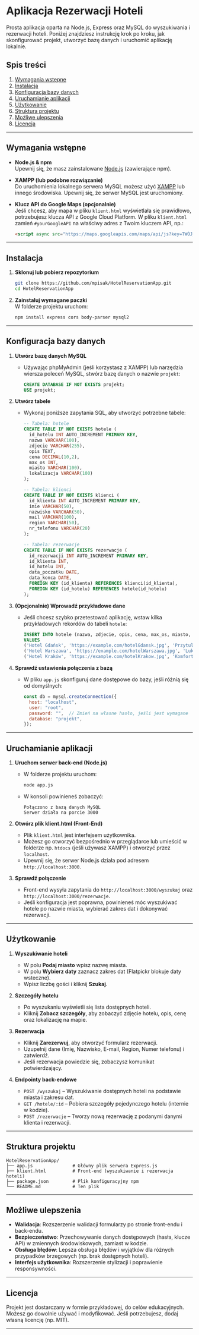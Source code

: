 # Aplikacja Rezerwacji Hoteli

Prosta aplikacja oparta na Node.js, Express oraz MySQL do wyszukiwania i rezerwacji hoteli. Poniżej znajdziesz instrukcję krok po kroku, jak skonfigurować projekt, utworzyć bazę danych i uruchomić aplikację lokalnie.

## Spis treści
1. [Wymagania wstępne](#wymagania-wstępne)
2. [Instalacja](#instalacja)
3. [Konfiguracja bazy danych](#konfiguracja-bazy-danych)
4. [Uruchamianie aplikacji](#uruchamianie-aplikacji)
5. [Użytkowanie](#użytkowanie)
6. [Struktura projektu](#struktura-projektu)
7. [Możliwe ulepszenia](#możliwe-ulepszenia)
8. [Licencja](#licencja)

---

## Wymagania wstępne

- **Node.js & npm**  
  Upewnij się, że masz zainstalowane [Node.js](https://nodejs.org) (zawierające npm).

- **XAMPP (lub podobne rozwiązanie)**  
  Do uruchomienia lokalnego serwera MySQL możesz użyć [XAMPP](https://www.apachefriends.org/download.html) lub innego środowiska. Upewnij się, że serwer MySQL jest uruchomiony.

- **Klucz API do Google Maps (opcjonalnie)**  
  Jeśli chcesz, aby mapa w pliku `klient.html` wyświetlała się prawidłowo, potrzebujesz klucza API z Google Cloud Platform. W pliku `klient.html` zamień `#yourGoogleAPI` na właściwy adres z Twoim kluczem API, np.:

  ```html
  <script async src="https://maps.googleapis.com/maps/api/js?key=TWÓJ_KLUCZ_API"></script>
  ```

---

## Instalacja

1. **Sklonuj lub pobierz repozytorium**  
   ```bash
   git clone https://github.com/mpisak/HotelReservationApp.git
   cd HotelReservationApp
   ```

2. **Zainstaluj wymagane paczki**  
   W folderze projektu uruchom:
   ```bash
   npm install express cors body-parser mysql2
   ```

---

## Konfiguracja bazy danych

1. **Utwórz bazę danych MySQL**  
   - Używając phpMyAdmin (jeśli korzystasz z XAMPP) lub narzędzia wiersza poleceń MySQL, stwórz bazę danych o nazwie `projekt`:
     ```sql
     CREATE DATABASE IF NOT EXISTS projekt;
     USE projekt;
     ```

2. **Utwórz tabele**  
   - Wykonaj poniższe zapytania SQL, aby utworzyć potrzebne tabele:
     ```sql
     -- Tabela: hotele
     CREATE TABLE IF NOT EXISTS hotele (
       id_hotelu INT AUTO_INCREMENT PRIMARY KEY,
       nazwa VARCHAR(100),
       zdjecie VARCHAR(255),
       opis TEXT,
       cena DECIMAL(10,2),
       max_os INT,
       miasto VARCHAR(100),
       lokalizacja VARCHAR(100)
     );

     -- Tabela: klienci
     CREATE TABLE IF NOT EXISTS klienci (
       id_klienta INT AUTO_INCREMENT PRIMARY KEY,
       imie VARCHAR(50),
       nazwisko VARCHAR(50),
       mail VARCHAR(100),
       region VARCHAR(50),
       nr_telefonu VARCHAR(20)
     );

     -- Tabela: rezerwacje
     CREATE TABLE IF NOT EXISTS rezerwacje (
       id_rezerwacji INT AUTO_INCREMENT PRIMARY KEY,
       id_klienta INT,
       id_hotelu INT,
       data_poczatku DATE,
       data_konca DATE,
       FOREIGN KEY (id_klienta) REFERENCES klienci(id_klienta),
       FOREIGN KEY (id_hotelu) REFERENCES hotele(id_hotelu)
     );
     ```

3. **(Opcjonalnie) Wprowadź przykładowe dane**  
   - Jeśli chcesz szybko przetestować aplikację, wstaw kilka przykładowych rekordów do tabeli `hotele`:
     ```sql
     INSERT INTO hotele (nazwa, zdjecie, opis, cena, max_os, miasto, lokalizacja)
     VALUES
     ('Hotel Gdańsk', 'https://example.com/hotelGdansk.jpg', 'Przytulny hotel w centrum Gdańska.', 200, 2, 'Gdańsk', '54.3520,18.6466'),
     ('Hotel Warszawa', 'https://example.com/hotelWarszawa.jpg', 'Luksusowy hotel w stolicy.', 350, 4, 'Warszawa', '52.2297,21.0122'),
     ('Hotel Kraków', 'https://example.com/hotelKrakow.jpg', 'Komfortowy hotel niedaleko Rynku.', 280, 3, 'Kraków', '50.0647,19.9450');
     ```

4. **Sprawdź ustawienia połączenia z bazą**  
   - W pliku `app.js` skonfiguruj dane dostępowe do bazy, jeśli różnią się od domyślnych:
     ```js
     const db = mysql.createConnection({
       host: "localhost",
       user: "root",
       password: "",  // Zmień na własne hasło, jeśli jest wymagane
       database: "projekt",
     });
     ```

---

## Uruchamianie aplikacji

1. **Uruchom serwer back-end (Node.js)**  
   - W folderze projektu uruchom:
     ```bash
     node app.js
     ```
   - W konsoli powinieneś zobaczyć:
     ```
     Połączono z bazą danych MySQL
     Serwer działa na porcie 3000
     ```

2. **Otwórz plik klient.html (Front-End)**  
   - Plik `klient.html` jest interfejsem użytkownika.
   - Możesz go otworzyć bezpośrednio w przeglądarce lub umieścić w folderze np. `htdocs` (jeśli używasz XAMPP) i otworzyć przez `localhost`.
   - Upewnij się, że serwer Node.js działa pod adresem `http://localhost:3000`.

3. **Sprawdź połączenie**  
   - Front-end wysyła zapytania do `http://localhost:3000/wyszukaj` oraz `http://localhost:3000/rezerwacje`.
   - Jeśli konfiguracja jest poprawna, powinieneś móc wyszukiwać hotele po nazwie miasta, wybierać zakres dat i dokonywać rezerwacji.

---

## Użytkowanie

1. **Wyszukiwanie hoteli**  
   - W polu **Podaj miasto** wpisz nazwę miasta.
   - W polu **Wybierz daty** zaznacz zakres dat (Flatpickr blokuje daty wsteczne).
   - Wpisz liczbę gości i kliknij **Szukaj**.

2. **Szczegóły hotelu**  
   - Po wyszukaniu wyświetli się lista dostępnych hoteli.
   - Kliknij **Zobacz szczegóły**, aby zobaczyć zdjęcie hotelu, opis, cenę oraz lokalizację na mapie.

3. **Rezerwacja**  
   - Kliknij **Zarezerwuj**, aby otworzyć formularz rezerwacji.
   - Uzupełnij dane (Imię, Nazwisko, E-mail, Region, Numer telefonu) i zatwierdź.
   - Jeśli rezerwacja powiedzie się, zobaczysz komunikat potwierdzający.

4. **Endpointy back-endowe**  
   - `POST /wyszukaj` – Wyszukiwanie dostępnych hoteli na podstawie miasta i zakresu dat.
   - `GET /hotele/:id` – Pobiera szczegóły pojedynczego hotelu (internie w kodzie).
   - `POST /rezerwacje` – Tworzy nową rezerwację z podanymi danymi klienta i rezerwacji.

---

## Struktura projektu

```
HotelReservationApp/
├── app.js               # Główny plik serwera Express.js
├── klient.html          # Front-end (wyszukiwanie i rezerwacja hoteli)
├── package.json         # Plik konfiguracyjny npm
└── README.md            # Ten plik
```

---

## Możliwe ulepszenia

- **Walidacja**: Rozszerzenie walidacji formularzy po stronie front-endu i back-endu.
- **Bezpieczeństwo**: Przechowywanie danych dostępowych (hasła, klucze API) w zmiennych środowiskowych, zamiast w kodzie.
- **Obsługa błędów**: Lepsza obsługa błędów i wyjątków dla różnych przypadków brzegowych (np. brak dostępnych hoteli).
- **Interfejs użytkownika**: Rozszerzenie stylizacji i poprawienie responsywności.

---

## Licencja

Projekt jest dostarczany w formie przykładowej, do celów edukacyjnych. Możesz go dowolnie używać i modyfikować. Jeśli potrzebujesz, dodaj własną licencję (np. MIT).

---


